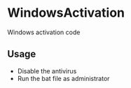 # WindowsActivation
Windows activation code

## Usage
- Disable the antivirus
- Run the bat file as administrator
